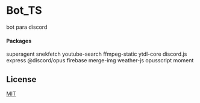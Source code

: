 # Bot_TS
bot para discord



#### Packages
superagent
snekfetch
youtube-search
ffmpeg-static
ytdl-core
discord.js
express
@discord/opus
firebase
merge-img
weather-js
opusscript
moment


## License
[MIT](https://github.com/NewCraft-Corporation/BOT_ts_pirata/blob/master/LICENSE)
